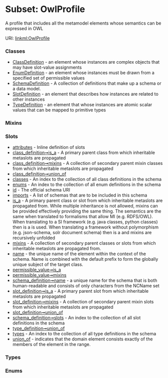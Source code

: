 
# Subset: OwlProfile

A profile that includes all the metamodel elements whose semantics can be expressed in OWL

URI: [linkml:OwlProfile](https://w3id.org/linkml/OwlProfile)


### Classes

 * [ClassDefinition](ClassDefinition.md) - an element whose instances are complex objects that may have slot-value assignments
 * [EnumDefinition](EnumDefinition.md) - an element whose instances must be drawn from a specified set of permissible values
 * [SchemaDefinition](SchemaDefinition.md) - A collection of definitions that make up a schema or a data model.
 * [SlotDefinition](SlotDefinition.md) - an element that describes how instances are related to other instances
 * [TypeDefinition](TypeDefinition.md) - an element that whose instances are atomic scalar values that can be mapped to primitive types

### Mixins


### Slots

 * [attributes](attributes.md) - Inline definition of slots
 * [class_definition➞is_a](class_definition_is_a.md) - A primary parent class from which inheritable metaslots are propagated
 * [class_definition➞mixins](class_definition_mixins.md) - A collection of secondary parent mixin classes from which inheritable metaslots are propagated
 * [class_definition➞union_of](class_definition_union_of.md)
 * [classes](classes.md) - An index to the collection of all class definitions in the schema
 * [enums](enums.md) - An index to the collection of all enum definitions in the schema
 * [id](id.md) - The official schema URI
 * [imports](imports.md) - A list of schemas that are to be included in this schema
 * [is_a](is_a.md) - A primary parent class or slot from which inheritable metaslots are propagated from. While multiple inheritance is not allowed, mixins can be provided effectively providing the same thing. The semantics are the same when translated to formalisms that allow MI (e.g. RDFS/OWL). When translating to a SI framework (e.g. java classes, python classes) then is a is used. When translating a framework without polymorphism (e.g. json-schema, solr document schema) then is a and mixins are recursively unfolded
 * [mixins](mixins.md) - A collection of secondary parent classes or slots from which inheritable metaslots are propagated from.
 * [name](name.md) - the unique name of the element within the context of the schema.  Name is combined with the default prefix to form the globally unique subject of the target class.
 * [permissible_value➞is_a](permissible_value_is_a.md)
 * [permissible_value➞mixins](permissible_value_mixins.md)
 * [schema_definition➞name](schema_definition_name.md) - a unique name for the schema that is both human-readable and consists of only characters from the NCName set
 * [slot_definition➞is_a](slot_definition_is_a.md) - A primary parent slot from which inheritable metaslots are propagated
 * [slot_definition➞mixins](slot_definition_mixins.md) - A collection of secondary parent mixin slots from which inheritable metaslots are propagated
 * [slot_definition➞union_of](slot_definition_union_of.md)
 * [schema_definition➞slots](slot_definitions.md) - An index to the collection of all slot definitions in the schema
 * [type_definition➞union_of](type_definition_union_of.md)
 * [types](types.md) - An index to the collection of all type definitions in the schema
 * [union_of](union_of.md) - indicates that the domain element consists exactly of the members of the element in the range.

### Types


### Enums

